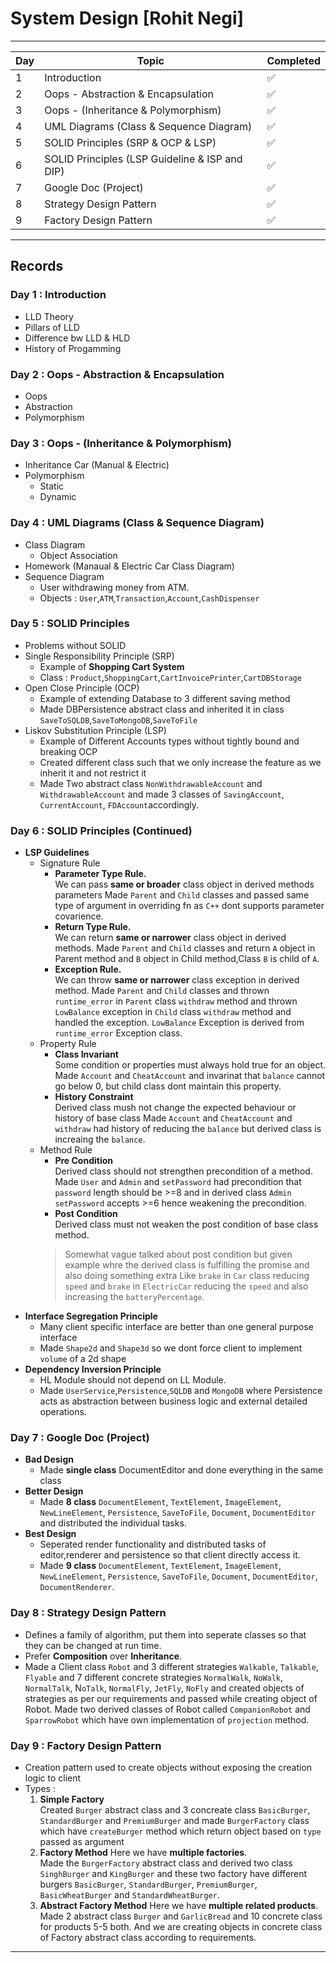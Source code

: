 # System Design [Rohit Negi]

---
| Day | Topic | Completed
|-|-|-|
| 1 | Introduction | ✅
| 2 | Oops - Abstraction & Encapsulation | ✅
| 3 | Oops - (Inheritance & Polymorphism) | ✅
| 4 | UML Diagrams (Class & Sequence Diagram) | ✅
| 5 | SOLID Principles (SRP & OCP & LSP)| ✅
| 6 | SOLID Principles (LSP Guideline & ISP and DIP) | ✅
| 7 | Google Doc (Project) | ✅
| 8 | Strategy Design Pattern | ✅
| 9 | Factory Design Pattern | ✅
---

## Records

### Day 1 : Introduction
- LLD Theory 
- Pillars of LLD
- Difference bw LLD & HLD
- History of Progamming

### Day 2 : Oops - Abstraction & Encapsulation
- Oops
- Abstraction
- Polymorphism

### Day 3 : Oops - (Inheritance & Polymorphism) 
- Inheritance Car (Manual & Electric)
- Polymorphism
    - Static
    - Dynamic

### Day 4 : UML Diagrams (Class & Sequence Diagram)
- Class Diagram 
    - Object Association
- Homework (Manaual & Electric Car Class Diagram)
- Sequence Diagram
    - User withdrawing money from ATM.
    - Objects : `User`,`ATM`,`Transaction`,`Account`,`CashDispenser`
### Day 5 : SOLID Principles
- Problems without SOLID
- Single Responsibility Principle (SRP)
    - Example of **Shopping Cart System**
    - Class : `Product`,`ShoppingCart`,`CartInvoicePrinter`,`CartDBStorage`
- Open Close Principle (OCP)
    - Example of extending Database to 3 different saving method
    - Made DBPersistence abstract class and inherited it in class `SaveToSQLDB`,`SaveToMongoDB`,`SaveToFile`
- Liskov Substitution Principle (LSP)
    - Example of Different Accounts types without tightly bound and breaking OCP
    - Created different class such that we only increase the feature as we inherit it and not restrict it
    - Made Two abstract class `NonWithdrawableAccount` and  `WithdrawableAccount` and made 3 classes of `SavingAccount`, `CurrentAccount`, `FDAccount`accordingly.
### Day 6 : SOLID Principles (Continued)
- **LSP Guidelines**
    - Signature Rule
        - **Parameter Type Rule.**  
        We can pass **same or broader** class object in derived methods parameters
        Made `Parent` and `Child` classes and passed same type of argument in overriding fn as `C++` dont supports parameter covarience.
        - **Return Type Rule.**  
        We can return **same or narrower** class object in derived methods.
        Made `Parent` and `Child` classes and return `A` object in Parent method and `B` object in Child method,Class `B` is child of `A`.
        - **Exception Rule.**  
        We can throw **same or narrower** class exception in derived method.
        Made `Parent` and `Child` classes and thrown `runtime_error` in `Parent` class `withdraw` method and thrown `LowBalance` exception in `Child` class `withdraw` method and handled the exception.
        `LowBalance` Exception is derived from `runtime_error` Exception class.
    - Property Rule
        - **Class Invariant**  
        Some condition or properties must always hold true for an object.
        Made `Account` and `CheatAccount` and invarinat that `balance` cannot go below 0, but child class dont maintain this property.
        - **History Constraint**  
        Derived class mush not change the expected behaviour or history of base class
        Made `Account` and `CheatAccount` and `withdraw` had history of reducing the `balance` but derived class is increaing the `balance`.
    - Method Rule
        - **Pre Condition**  
        Derived class should not strengthen precondition of a method.
        Made `User` and `Admin` and `setPassword` had precondition that `password` length should be >=8 and in derived class `Admin` `setPassword` accepts >=6 hence weakening the precondition.
        - **Post Condition**  
        Derived class must not weaken the post condition of base class method.
        >Somewhat vague talked about post condition but given example whre the derived class is fulfilling the promise and also doing something extra
        Like `brake` in `Car` class reducing `speed` and `brake` in `ElectricCar` reducing the `speed` and also increasing the `batteryPercentage`.
- **Interface Segregation Principle**  
    - Many client specific interface are better than one general purpose interface
    - Made `Shape2d` and `Shape3d` so we dont force client to implement `volume` of a 2d shape
- **Dependency Inversion Principle**  
    - HL Module should not depend on LL Module.
    - Made `UserService`,`Persistence`,`SQLDB` and `MongoDB` where Persistence acts as abstraction between business logic and external detailed operations.

### Day 7 : Google Doc (Project)
-  **Bad Design**
    - Made **single class** DocumentEditor and done everything in the same class
- **Better Design**
    - Made **8 class** `DocumentElement`, `TextElement`, `ImageElement`, `NewLineElement`, `Persistence`, `SaveToFile`, `Document`, `DocumentEditor` and distributed the individual tasks.
- **Best Design**
    - Seperated render functionality and distributed tasks of editor,renderer and persistence so that client directly access it.
    - Made **9 class**  `DocumentElement`, `TextElement`, `ImageElement`, `NewLineElement`, `Persistence`, `SaveToFile`, `Document`, `DocumentEditor`, `DocumentRenderer`.
### Day 8 : Strategy Design Pattern
- Defines a family of algorithm, put them into seperate classes so that they can be changed at run time.
- Prefer **Composition** over **Inheritance**.
- Made a Client class `Robot` and 3 different strategies `Walkable`, `Talkable`, `Flyable` and 7 different concrete strategies `NormalWalk`, `NoWalk`, `NormalTalk`, N`oTalk`, `NormalFly`, `JetFly`, `NoFly` and created objects of strategies as per our requirements and passed while creating object of Robot.
Made two derived classes of Robot called `CompanionRobot` and `SparrowRobot` which have own implementation of `projection` method.
### Day 9 : Factory Design Pattern
- Creation pattern used to create objects without exposing the creation logic to client
- Types :
    1. **Simple Factory**  
    Created `Burger` abstract class and 3 concreate class `BasicBurger`, `StandardBurger` and `PremiumBurger` and made `BurgerFactory` class which have `createBurger` method which return object based on `type` passed as argument
    1.  **Factory Method**
    Here we have **multiple factories**.  
    Made the `BurgerFactory` abstract class and derived two class `SinghBurger` and `KingBurger` and these two factory have different burgers `BasicBurger`, `StandardBurger`, `PremiumBurger`, `BasicWheatBurger` and `StandardWheatBurger`.
    1. **Abstract Factory Method**
    Here we have **multiple related products**.  
    Made 2 abstract class `Burger` and `GarlicBread` and 10 concrete class for products 5-5 both. And we are creating objects in concrete class of Factory abstract class according to requirements.
---


